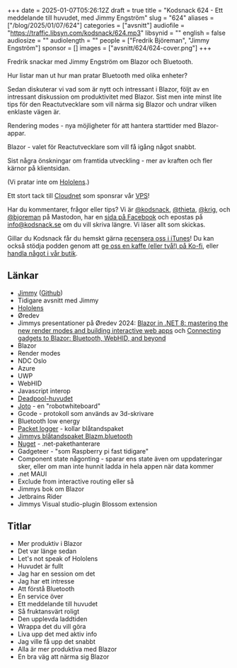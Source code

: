 +++
date = 2025-01-07T05:26:12Z
draft = true
title = "Kodsnack 624 - Ett meddelande till huvudet, med Jimmy Engström"
slug = "624"
aliases = ["/blog/2025/01/07/624"]
categories = ["avsnitt"]
audiofile = "https://traffic.libsyn.com/kodsnack/624.mp3"
libsynid = ""
english = false
audiosize = ""
audiolength = ""
people = ["Fredrik Björeman", "Jimmy Engström"]
sponsor = []
images = ["avsnitt/624/624-cover.png"]
+++

Fredrik snackar med Jimmy Engström om Blazor och Bluetooth.

Hur listar man ut hur man pratar Bluetooth med olika enheter?

Sedan diskuterar vi vad som är nytt och intressant i Blazor, följt av en intressant diskussion om produktivitet med Blazor. Sist men inte minst lite tips för den Reactutvecklare som vill närma sig Blazor och undrar vilken enklaste vägen är.

Rendering modes - nya möjligheter för att hantera starttider med Blazor-appar.

Blazor - valet för Reactutvecklare som vill få igång något snabbt.

Sist några önskningar om framtida utveckling - mer av kraften och fler kärnor på klientsidan.

(Vi pratar inte om [Hololens](https://en.wikipedia.org/wiki/Microsoft_HoloLens).)

Ett stort tack till [Cloudnet](https://www.cloudnet.se) som sponsrar vår [VPS](https://en.wikipedia.org/wiki/Virtual_private_server)!

Har du kommentarer, frågor eller tips? Vi är [@kodsnack](https://social.podsnack.se/@kodsnack), [@thieta](https://6510.nu/@thieta), [@krig](https://6510.nu/@krig), och [@bjoreman](https://toot.cafe/@bjoreman) på Mastodon, har en [sida på Facebook](https://www.facebook.com/) och epostas på [info@kodsnack.se](mailto:info@kodsnack.se) om du vill skriva längre. Vi läser allt som skickas.

Gillar du Kodsnack får du hemskt gärna [recensera oss i iTunes](https://itunes.apple.com/se/podcast/kodsnack/id561631498?l=en)! Du kan också stödja podden genom att <a href="https://ko-fi.com/kodsnack" rel="payment">ge oss en kaffe (eller två!) på Ko-fi</a>, eller [handla något i vår butik](https://shop.spreadshirt.se/kodsnack/).

## Länkar
* [Jimmy](https://engstromjimmy.com/) ([Github](https://github.com/EngstromJimmy))
* Tidigare avsnitt med Jimmy
* [Hololens](https://en.wikipedia.org/wiki/Microsoft_HoloLens)
* Øredev
* Jimmys presentationer på Øredev 2024: [Blazor in .NET 8: mastering the new render modes and building interactive web apps](https://www.youtube.com/watch?v=eb-B_Iif-jM&list=PLOUKmSqExtAFpg3krEd6CXr3uIyUgP97b&index=90) och [Connecting gadgets to Blazor: Bluetooth, WebHID, and beyond](https://www.youtube.com/watch?v=4n68Gs-fnx4&list=PLOUKmSqExtAFpg3krEd6CXr3uIyUgP97b&index=41)
* Blazor
* Render modes
* NDC Oslo
* Azure
* UWP
* WebHID
* Javascript interop
* [Deadpool-huvudet](https://www.youtube.com/watch?v=4gcsQCRJoMs)
* [Joto](https://www.joto.rocks/) - en "robotwhiteboard"
* Gcode - protokoll som används av 3d-skrivare
* Bluetooth low energy
* [Packet logger](https://www.bluetooth.com/blog/a-new-way-to-debug-iosbluetooth-applications/?ref=guide.billsnyder.me) - kollar blåtandspaket
* [Jimmys blåtandspaket Blazm.bluetooth](https://github.com/EngstromJimmy/Blazm.Bluetooth)
* [Nuget](https://en.wikipedia.org/wiki/NuGet) - .net-pakethanterare
* Gadgeteer - "som Raspberry pi fast tidigare"
* Component state någonting - sparar ens state även om uppdateringar sker, eller om man inte hunnit ladda in hela appen när data kommer
* .net MAUI
* Exclude from interactive routing eller så
* Jimmys bok om Blazor
* Jetbrains Rider
* Jimmys Visual studio-plugin Blossom extension

## Titlar
* Mer produktiv i Blazor
* Det var länge sedan
* Let's not speak of Hololens
* Huvudet är fullt
* Jag har en session om det
* Jag har ett intresse
* Att förstå Bluetooth
* En service över
* Ett meddelande till huvudet
* Så fruktansvärt roligt
* Den upplevda laddtiden
* Wrappa det du vill göra
* Liva upp det med aktiv info
* Jag ville få upp det snabbt
* Alla är mer produktiva med Blazor
* En bra väg att närma sig Blazor